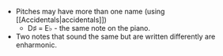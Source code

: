 - Pitches may have more than one name (using [[Accidentals|accidentals]])
	- D♯ = E♭ - the same note on the piano.
- Two notes that sound the same but are written differently are enharmonic.